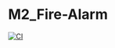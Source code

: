 # M2_Fire-Alarm

[![CI](https://github.com/palaprolu/M2_Fire-Alarm/actions/workflows/CI.yml/badge.svg?branch=main)](https://github.com/palaprolu/M2_Fire-Alarm/actions/workflows/CI.yml)
